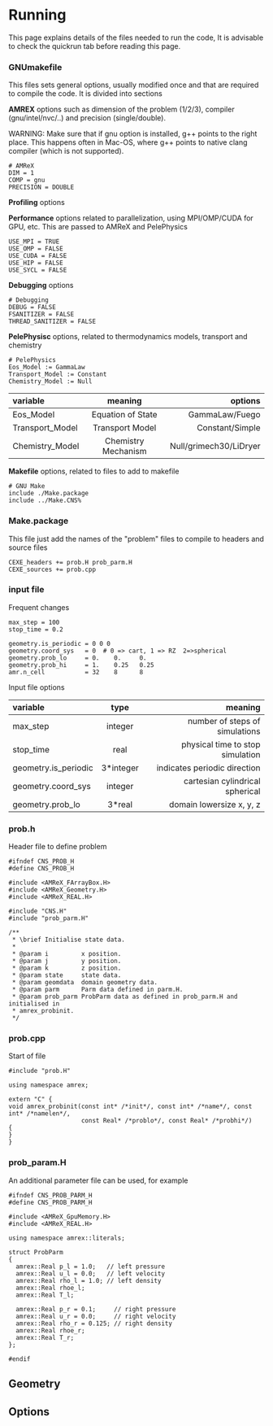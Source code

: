 # Running

This page explains details of the files needed to run the code, 
It is advisable to check the quickrun tab before reading this page.


### GNUmakefile 

This files sets general options, usually modified once and that are required to compile the code.
It is divided into sections

**AMREX** options
such as dimension of the problem (1/2/3), compiler (gnu/intel/nvc/..) and precision (single/double).

WARNING: Make sure that if gnu option is installed, g++ points to the right place. 
This happens often in Mac-OS, where g++ points to native clang compiler (which is not supported).


```
# AMReX
DIM = 1
COMP = gnu
PRECISION = DOUBLE
```

**Profiling** options


**Performance** options related to parallelization, using MPI/OMP/CUDA for GPU, etc.
This are passed to AMReX and PelePhysics

```
USE_MPI = TRUE
USE_OMP = FALSE
USE_CUDA = FALSE
USE_HIP = FALSE
USE_SYCL = FALSE
```

**Debugging** options

```
# Debugging
DEBUG = FALSE
FSANITIZER = FALSE
THREAD_SANITIZER = FALSE
```

**PelePhysisc** options, related to thermodynamics models, transport and chemistry

```
# PelePhysics
Eos_Model := GammaLaw
Transport_Model := Constant
Chemistry_Model := Null
```

variable |  meaning  | options
:----------- |:-------------:| -----------:
Eos_Model       | Equation of State        | GammaLaw/Fuego
Transport_Model     | Transport Model        | Constant/Simple
Chemistry_Model        | Chemistry Mechanism    | Null/grimech30/LiDryer



**Makefile** options, related to files to add to makefile

```
# GNU Make
include ./Make.package
include ../Make.CNS%
```

### Make.package

This file just add the names of the "problem" files to compile to headers and source files

```
CEXE_headers += prob.H prob_parm.H
CEXE_sources += prob.cpp
```


### input file

Frequent changes


```
max_step = 100
stop_time = 0.2

geometry.is_periodic = 0 0 0
geometry.coord_sys   = 0  # 0 => cart, 1 => RZ  2=>spherical
geometry.prob_lo     = 0.    0.     0.
geometry.prob_hi     = 1.    0.25   0.25
amr.n_cell           = 32    8      8
```

Input file options

variable | type | meaning
:----------- |:-------------:| -----------:
max_step       | integer        | number of steps of simulations
stop_time       | real        | physical time to stop simulation
geometry.is_periodic        | 3*integer       | indicates periodic direction
geometry.coord_sys  | integer |   cartesian cylindrical spherical
geometry.prob_lo   |  3*real    | domain lowersize x, y, z


### prob.h

Header file to define problem

```
#ifndef CNS_PROB_H
#define CNS_PROB_H

#include <AMReX_FArrayBox.H>
#include <AMReX_Geometry.H>
#include <AMReX_REAL.H>

#include "CNS.H"
#include "prob_parm.H"

/**
 * \brief Initialise state data.
 *
 * @param i         x position.
 * @param j         y position.
 * @param k         z position.
 * @param state     state data.
 * @param geomdata  domain geometry data.
 * @param parm      Parm data defined in parm.H.
 * @param prob_parm ProbParm data as defined in prob_parm.H and initialised in
 * amrex_probinit.
 */
```

### prob.cpp


Start of file

```
#include "prob.H"

using namespace amrex;

extern "C" {
void amrex_probinit(const int* /*init*/, const int* /*name*/, const int* /*namelen*/,
                    const Real* /*problo*/, const Real* /*probhi*/)
{
}
}
```

### prob_param.H

An additional parameter file can be used, for example


```
#ifndef CNS_PROB_PARM_H
#define CNS_PROB_PARM_H

#include <AMReX_GpuMemory.H>
#include <AMReX_REAL.H>

using namespace amrex::literals;

struct ProbParm
{
  amrex::Real p_l = 1.0;   // left pressure
  amrex::Real u_l = 0.0;   // left velocity
  amrex::Real rho_l = 1.0; // left density
  amrex::Real rhoe_l;
  amrex::Real T_l;

  amrex::Real p_r = 0.1;     // right pressure
  amrex::Real u_r = 0.0;     // right velocity
  amrex::Real rho_r = 0.125; // right density
  amrex::Real rhoe_r;
  amrex::Real T_r;
};

#endif
```

## Geometry

## Options




